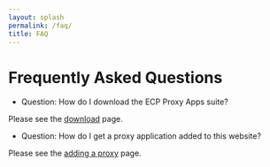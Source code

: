 ```yaml
---
layout: splash
permalink: /faq/
title: FAQ
---
```


# Frequently Asked Questions

* Question: How do I download the ECP Proxy Apps suite?

Please see the [download](/download) page.

* Question: How do I get a proxy application added to this website?

Please see the [adding a proxy](/add-a-proxy) page.
